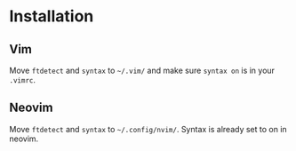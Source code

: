 # Installation
## Vim
Move `ftdetect` and `syntax` to `~/.vim/` and make sure `syntax on` is in your `.vimrc`.

## Neovim
Move `ftdetect` and `syntax` to `~/.config/nvim/`. Syntax is already set to on in neovim.
